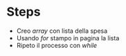 # Steps
- Creo *array* con lista della spesa
- Usando *for* stampo in pagina la lista
- Ripeto il processo con *while*